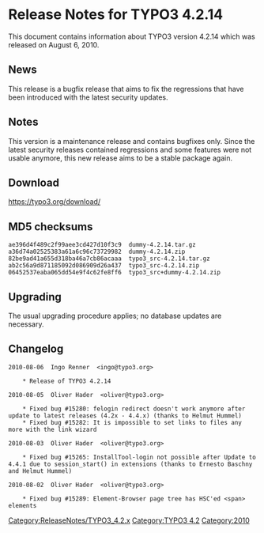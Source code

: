Release Notes for TYPO3 4.2.14
==============================

This document contains information about TYPO3 version 4.2.14 which was
released on August 6, 2010.

News
----

This release is a bugfix release that aims to fix the regressions that
have been introduced with the latest security updates.

Notes
-----

This version is a maintenance release and contains bugfixes only. Since
the latest security releases contained regressions and some features
were not usable anymore, this new release aims to be a stable package
again.

Download
--------

<https://typo3.org/download/>

MD5 checksums
-------------

    ae396d4f489c2f99aee3cd427d10f3c9  dummy-4.2.14.tar.gz
    a36d74a02525383a61a6c96c73729982  dummy-4.2.14.zip
    82be9ad41a655d318ba46a7cb86acaaa  typo3_src-4.2.14.tar.gz
    ab2c56a9d871185092d086909d26a437  typo3_src-4.2.14.zip
    06452537eaba065dd54e9f4c62fe8ff6  typo3_src+dummy-4.2.14.zip

Upgrading
---------

The usual upgrading procedure applies; no database updates are
necessary.

Changelog
---------

    2010-08-06  Ingo Renner  <ingo@typo3.org>

        * Release of TYPO3 4.2.14

    2010-08-05  Oliver Hader  <oliver@typo3.org>

        * Fixed bug #15280: felogin redirect doesn't work anymore after update to latest releases (4.2x - 4.4.x) (thanks to Helmut Hummel)
        * Fixed bug #15282: It is impossible to set links to files any more with the link wizard

    2010-08-03  Oliver Hader  <oliver@typo3.org>

        * Fixed bug #15265: InstallTool-login not possible after Update to 4.4.1 due to session_start() in extensions (thanks to Ernesto Baschny and Helmut Hummel)

    2010-08-02  Oliver Hader  <oliver@typo3.org>

        * Fixed bug #15289: Element-Browser page tree has HSC'ed <span> elements

<Category:ReleaseNotes/TYPO3_4.2.x> [Category:TYPO3
4.2](Category:TYPO3_4.2 "wikilink") <Category:2010>

